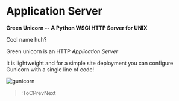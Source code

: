 # Application Server

**Green Unicorn -- A Python WSGI HTTP Server for UNIX**

Cool name huh?

Green unicorn is an HTTP _Application Server_

It is lightweight and for a simple site deployment you can configure Gunicorn with a single line of code!

![gunicorn](https://i.ibb.co/41H2C41/clipart793320.png)


> :ToCPrevNext
